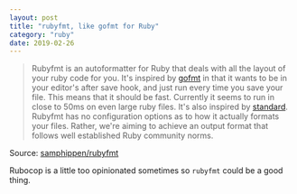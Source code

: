 ```yaml
---
layout: post
title: "rubyfmt, like gofmt for Ruby"
category: "ruby"
date: 2019-02-26
---
```


> Rubyfmt is an autoformatter for Ruby that deals with all the layout of your ruby code for you. It's inspired by [gofmt](https://golang.org/cmd/gofmt/) in that it wants to be in your editor's after save hook, and just run every time you save your file. This means that it should be fast. Currently it seems to run in close to 50ms on even large ruby files. It's also inspired by [standard](https://github.com/testdouble/standard). Rubyfmt has no configuration options as to how it actually formats your files. Rather, we're aiming to achieve an output format that follows well established Ruby community norms.

Source: [samphippen/rubyfmt](https://github.com/samphippen/rubyfmt)

Rubocop is a little too opinionated sometimes so `rubyfmt` could be a good thing.
